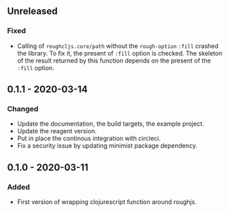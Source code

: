 ## Unreleased
### Fixed
 - Calling of `roughcljs.core/path` without the `rough-option` `:fill` crashed
   the library. To fix it, the present of `:fill` option is checked. The skeleton
   of the result returned by this function depends on the present of the `:fill` option.

## 0.1.1 - 2020-03-14
### Changed
 - Update the documentation, the build targets, the example project.
 - Update the reagent version.
 - Put in place the continous integration with circleci.
 - Fix a security issue by updating minimist package dependency.

## 0.1.0 - 2020-03-11
### Added
- First version of wrapping clojurescript function around roughjs.
